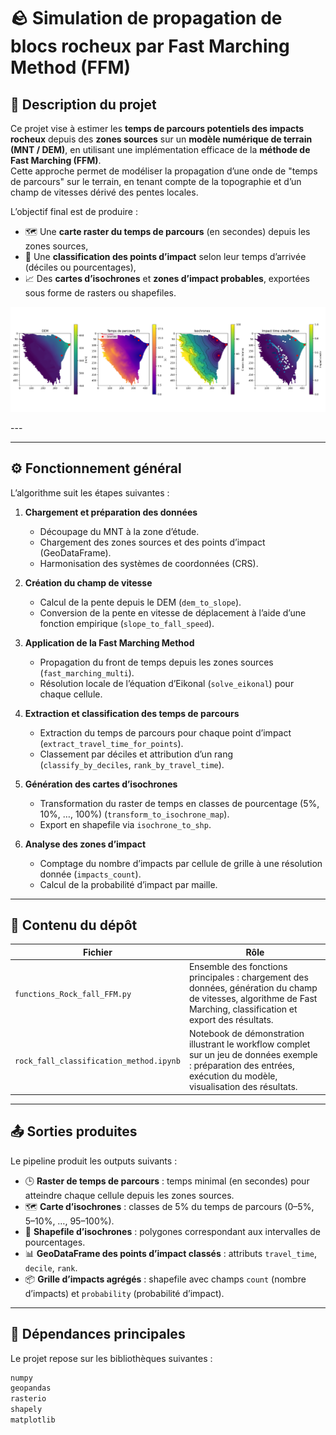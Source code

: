 # 🪨 Simulation de propagation de blocs rocheux par Fast Marching Method (FFM)

## 📘 Description du projet

Ce projet vise à estimer les **temps de parcours potentiels des impacts rocheux** depuis des **zones sources** sur un **modèle numérique de terrain (MNT / DEM)**, en utilisant une implémentation efficace de la **méthode de Fast Marching (FFM)**.  
Cette approche permet de modéliser la propagation d’une onde de "temps de parcours" sur le terrain, en tenant compte de la topographie et d’un champ de vitesses dérivé des pentes locales.

L’objectif final est de produire :

- 🗺️ Une **carte raster du temps de parcours** (en secondes) depuis les zones sources,  
- 🧩 Une **classification des points d’impact** selon leur temps d’arrivée (déciles ou pourcentages),  
- 📈 Des **cartes d’isochrones** et **zones d’impact probables**, exportées sous forme de rasters ou shapefiles.


<p align="center">
  <img src="images/summary_results.png" alt="Summary of the rock fall FFM classification method" width="800"/>
</p>---


---

## ⚙️ Fonctionnement général

L’algorithme suit les étapes suivantes :

1. **Chargement et préparation des données**  
   - Découpage du MNT à la zone d’étude.  
   - Chargement des zones sources et des points d’impact (GeoDataFrame).  
   - Harmonisation des systèmes de coordonnées (CRS).

2. **Création du champ de vitesse**  
   - Calcul de la pente depuis le DEM (`dem_to_slope`).  
   - Conversion de la pente en vitesse de déplacement à l’aide d’une fonction empirique (`slope_to_fall_speed`).

3. **Application de la Fast Marching Method**  
   - Propagation du front de temps depuis les zones sources (`fast_marching_multi`).  
   - Résolution locale de l’équation d’Eikonal (`solve_eikonal`) pour chaque cellule.

4. **Extraction et classification des temps de parcours**  
   - Extraction du temps de parcours pour chaque point d’impact (`extract_travel_time_for_points`).  
   - Classement par déciles et attribution d’un rang (`classify_by_deciles`, `rank_by_travel_time`).

5. **Génération des cartes d’isochrones**  
   - Transformation du raster de temps en classes de pourcentage (5%, 10%, …, 100%) (`transform_to_isochrone_map`).  
   - Export en shapefile via `isochrone_to_shp`.

6. **Analyse des zones d’impact**  
   - Comptage du nombre d’impacts par cellule de grille à une résolution donnée (`impacts_count`).  
   - Calcul de la probabilité d’impact par maille.

---

## 🧠 Contenu du dépôt

| Fichier | Rôle |
|----------|------|
| `functions_Rock_fall_FFM.py` | Ensemble des fonctions principales : chargement des données, génération du champ de vitesses, algorithme de Fast Marching, classification et export des résultats. |
| `rock_fall_classification_method.ipynb` | Notebook de démonstration illustrant le workflow complet sur un jeu de données exemple : préparation des entrées, exécution du modèle, visualisation des résultats. |

---

## 📤 Sorties produites

Le pipeline produit les outputs suivants :

- 🕒 **Raster de temps de parcours** : temps minimal (en secondes) pour atteindre chaque cellule depuis les zones sources.  
- 🗺️ **Carte d’isochrones** : classes de 5% du temps de parcours (0–5%, 5–10%, …, 95–100%).  
- 📁 **Shapefile d’isochrones** : polygones correspondant aux intervalles de pourcentages.  
- 📊 **GeoDataFrame des points d’impact classés** : attributs `travel_time`, `decile`, `rank`.  
- 📦 **Grille d’impacts agrégés** : shapefile avec champs `count` (nombre d’impacts) et `probability` (probabilité d’impact).

---

## 🧩 Dépendances principales

Le projet repose sur les bibliothèques suivantes :

```bash
numpy
geopandas
rasterio
shapely
matplotlib
